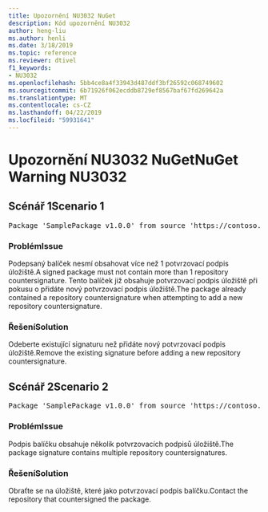 ```yaml
---
title: Upozornění NU3032 NuGet
description: Kód upozornění NU3032
author: heng-liu
ms.author: henli
ms.date: 3/18/2019
ms.topic: reference
ms.reviewer: dtivel
f1_keywords:
- NU3032
ms.openlocfilehash: 5bb4ce8a4f33943d487ddf3bf26592c068749602
ms.sourcegitcommit: 6b71926f062ecddb8729ef8567baf67fd269642a
ms.translationtype: MT
ms.contentlocale: cs-CZ
ms.lasthandoff: 04/22/2019
ms.locfileid: "59931641"
---
```

# <a name="nuget-warning-nu3032"></a><span data-ttu-id="c0560-103">Upozornění NU3032 NuGet</span><span class="sxs-lookup"><span data-stu-id="c0560-103">NuGet Warning NU3032</span></span>

## <a name="scenario-1"></a><span data-ttu-id="c0560-104">Scénář 1</span><span class="sxs-lookup"><span data-stu-id="c0560-104">Scenario 1</span></span>

<pre>Package 'SamplePackage v1.0.0' from source 'https://contoso.com/index.json': The package already contains a repository countersignature. Please remove the existing signature before adding a new repository countersignature.</pre>

### <a name="issue"></a><span data-ttu-id="c0560-105">Problém</span><span class="sxs-lookup"><span data-stu-id="c0560-105">Issue</span></span>

<span data-ttu-id="c0560-106">Podepsaný balíček nesmí obsahovat více než 1 potvrzovací podpis úložiště.</span><span class="sxs-lookup"><span data-stu-id="c0560-106">A signed package must not contain more than 1 repository countersignature.</span></span> <span data-ttu-id="c0560-107">Tento balíček již obsahuje potvrzovací podpis úložiště při pokusu o přidáte nový potvrzovací podpis úložiště.</span><span class="sxs-lookup"><span data-stu-id="c0560-107">The package already contained a repository countersignature when attempting to add a new repository countersignature.</span></span>


### <a name="solution"></a><span data-ttu-id="c0560-108">Řešení</span><span class="sxs-lookup"><span data-stu-id="c0560-108">Solution</span></span>

<span data-ttu-id="c0560-109">Odeberte existující signaturu než přidáte nový potvrzovací podpis úložiště.</span><span class="sxs-lookup"><span data-stu-id="c0560-109">Remove the existing signature before adding a new repository countersignature.</span></span>



## <a name="scenario-2"></a><span data-ttu-id="c0560-110">Scénář 2</span><span class="sxs-lookup"><span data-stu-id="c0560-110">Scenario 2</span></span>

<pre>Package 'SamplePackage v1.0.0' from source 'https://contoso.com/index.json': The package signature contains multiple repository countersignatures.</pre>

### <a name="issue"></a><span data-ttu-id="c0560-111">Problém</span><span class="sxs-lookup"><span data-stu-id="c0560-111">Issue</span></span>

<span data-ttu-id="c0560-112">Podpis balíčku obsahuje několik potvrzovacích podpisů úložiště.</span><span class="sxs-lookup"><span data-stu-id="c0560-112">The package signature contains multiple repository countersignatures.</span></span>


### <a name="solution"></a><span data-ttu-id="c0560-113">Řešení</span><span class="sxs-lookup"><span data-stu-id="c0560-113">Solution</span></span>

<span data-ttu-id="c0560-114">Obraťte se na úložiště, které jako potvrzovací podpis balíčku.</span><span class="sxs-lookup"><span data-stu-id="c0560-114">Contact the repository that countersigned the package.</span></span>